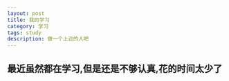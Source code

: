 ```yaml
---
layout: post
title: 我的学习
category: 学习
tags: study
description: 做一个上近的人吧
---
```


## 最近虽然都在学习,但是还是不够认真,花的时间太少了